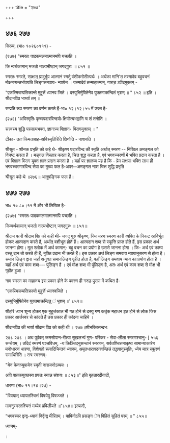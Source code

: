 +++
title = "२७७"

+++


## ४७६ २७७
किञ्च, (भा० १०२६०१११) - 

(२७७) "स्मरतः पादकमलमात्मानमपि यच्छति । 

कि न्वर्थकामान् भजतो नात्यभीष्टान् जगद्गुरुः ॥ ८५१ ॥ 

स्मरतः स्मरते, साक्षात् प्रादुर्भुय आत्मानं स्मर्तु वंशीकरोतीत्यर्थः । अर्थका मानि'त तस्मादेव बहुवचनं मोक्षमप्यन्तर्भावयति लिङ्गसमवाय- न्यायेन । यस्मादेवं तन्माहात्म्यम्, गारुड़ ऽपीदमुक्तम् - 

"एकस्मिन्नप्यतिक्रान्ते मुहूर्त्ते ध्यानव जिते । दस्युभिर्मुषितेनैव युक्तमाक्रन्दितं भृशम् ॥ " ८५२ ॥ इति । श्रीदामविप्र भार्य्या तम् ॥ 

सम्प्रति रूप स्मरण का वर्णन करते हैं-भा० १२।१२।५५ में उक्त है- 

(२७६) "अविस्मृतिः कृष्णपदारविन्दयोः क्षिणोत्यभद्राणि च शं तनोति । 

सत्त्वस्य शुद्धि परमात्मभक्त, ज्ञानञ्च विज्ञान- बिरागयुक्तम् । " 

टीका- ततः किमतआह-अविस्मृतिरिति क्षिणोति - नाशयति । 

श्रीसूत - शौनक प्रभृति को कहे थे- श्रीकृष्ण पदारविन्द की स्मृति अर्थात् स्मरण -- निखिल अमङ्गल को विनष्ट करता है । मङ्गल विस्तार करता है, चित्त शुद्ध करता है, एवं भगवच्चरणों में भक्ति प्रदान करता है । एवं विज्ञान विराग युक्त ज्ञान प्रदान करता है । यहाँ पर ज्ञातव्य यह है कि - प्रेम लक्षणा भक्ति लाभ ही भगवच्चरणारविन्द सेवा का मुख्य फल है-अपर--अमङ्गल नाश चित्त शुद्धि प्रभृति 

श्रीसूत कहे थे ॥२७६॥ आनुषङ्गिक फल हैं। 


## ४७७ २७७
भा० १० ८०।११ में और भी लिखित है- 

(२७७) "स्मरतः पादकमलमात्मानमपि यच्छति । 

किन्वर्थकामान् भजतो नात्यभीष्टान् जगद्गुरुः ॥ ८५१॥ 

श्रीदाम पत्नी श्रीदाम विप्र को कही थी- जगद् गुरु श्रीकृष्ण, निम चरण स्मरण कारी व्यक्ति के निकट आविर्भूत होकर आत्मदान करते हैं, अर्थात् वशीभूत होते हैं। आत्मदान शब्द से स्फूत्ति प्राप्त होते हैं, इस प्रकार अर्थ जानना होगा। मूल श्लोक में अर्थ कामान्- बहु वचन का प्रयोग है उससे जानना होगा । कि- अर्थ एवं काम्य वस्तु दान तो करते ही हैं, मुक्ति प्रदान भी करते हैं। इस प्रकार अर्थ लिङ्ग समवाय न्यायानुसरण से होता है। समान लिङ्ग द्वारा जहाँ अनुक्त समानलिङ्ग गृहीत होता है, वहाँ लिङ्ग समवाय न्याय का प्रयोग होता है । यहाँ अर्थ एवं काम शब्द--- पुंलिङ्ग है । एवं मोक्ष शब्द भी पुंलिङ्ग है, अतः अर्थ एवं काम शब्द से मोक्ष भी गृहीत हुआ । 

नाम स्मरण का माहात्म्य इस प्रकार होने के कारण ही गरुड़ पुराण में कथित है- 

"एकस्मिन्नप्यतिक्रान्ते मुहूर्त्ते ध्यानवजिते । 

दस्युभिर्मुषितेनेव युक्तमाक्रन्दितु ं भृशम् ॥' ८५२॥ 

श्रीहरि ध्यान शून्य होकर एक मुहूर्त्तकाल भी गत होने से दस्यु गण कर्तृक महाधन हृत होने से लोक जिस प्रकार आर्त्तस्वर से कांदते हैं उस प्रकार ही कांदना चाहिये । 

श्रीदामविप्र की भार्या श्रीदाम विप्र को कही थी । २७७॥श्रीभक्तिसन्दभः 

२७८ २७८ । अथ पूर्ववत् क्रमसोपान-रीत्या सुखलभ्यं गुण- परिकर - सेवा-लीला स्मरणश्चानु- [ ५५६ सन्धेयम् । तदिदं स्मरणं पञ्चविधम्, -य किञ्चिदनुसन्धानं स्मरणम्, सर्वतश्चित्तमाकृष्य सामान्याकारेण मनोधारणं धारणा, विशेषतो रूपादिचिन्तनं ध्यानम्, अमृतधारावदनवच्छिन्नं तद्धवानुस्मृतिः, ध्येय मात्र स्फुरणं समाधिरिति । तत्र स्मरणम्- 

"येन केनाप्युपायेन स्मृती नारायणोऽव्ययः । 

अपि पातकयुक्तस्य प्रपन्नः स्यान्न संशयः ॥ ८५३॥" इति बृहन्नारदीयादी, 

धारणा (भा० ११।१४।२७) - 

"विषयात् ध्यायतश्चित्तं विषयेषु विषज्जते । 

मामनुस्मरतश्चित्तं मय्येव प्रविलीयते ॥"८५४॥ इत्यादौ, 

“भगवच्चर द्वन्द्व-ध्यानं निर्द्वन्द्व मीरितम् । पापिनोऽपि प्रसङ्ग ेन विहितं सुहितं परम् ॥ " ८५५॥ 

ध्यानम्- 

। 
